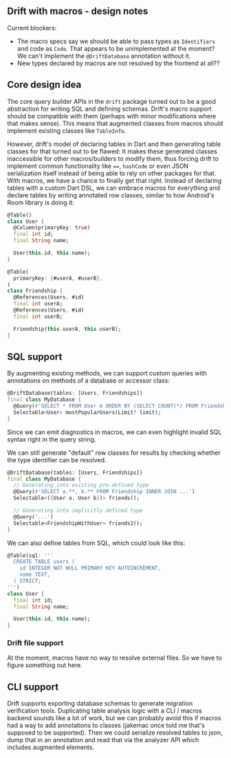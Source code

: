 ## Drift with macros - design notes

Current blockers:

- The macro specs say we should be able to pass types as `Identifiers` and code
  as `Code`. That appears to be unimplemented at the moment?
  We can't implement the `@DriftDatabase` annotation without it.
- New types declared by macros are not resolved by the frontend at all??

## Core design idea

The core query builder APIs in the `drift` package turned out to be a good
abstraction for writing SQL and defining schemas.
Drift's macro support should be compatible with them (perhaps with minor
modifications where that makes sense). This means that augmented classes from
macros should implement existing classes like `TableInfo`.

However, drift's model of declaring tables in Dart and then generating table
classes for that turned out to be flawed: It makes these generated classes
inaccessible for other macros/builders to modify them, thus forcing drift to
implement common functionality like `==`, `hashCode` or even JSON serialization
itself instead of being able to rely on other packages for that.
With macros, we have a chance to finally get that right. Instead of declaring
tables with a custom Dart DSL, we can embrace macros for everything and declare
tables by writing annotated row classes, similar to how Android's Room library
is doing it:

```dart
@Table()
class User {
  @Column(primaryKey: true)
  final int id;
  final String name;

  User(this.id, this.name);
}

@Table(
  primaryKey: {#userA, #userB},
)
class Friendship {
  @References(Users, #id)
  final int userA;
  @References(Users, #id)
  final int userB;

  Friendship(this.userA, this.userB);
}
```

## SQL support

By augmenting existing methods, we can support custom queries with annotations
on methods of a database or accessor class:

```dart
@DriftDatabase(tables: [Users, Friendships])
final class MyDatabase {
  @Query(r'SELECT * FROM User m ORDER BY (SELECT COUNT(*) FROM Friendship WHERE userA = m.id OR userB = m.id) DESC LIMIT $limit')
  Selectable<User> mostPopularUsers(Limit? limit);
}
```

Since we can emit diagnostics in macros, we can even highlight invalid SQL syntax
right in the query string.

We can still generate "default" row classes for results by checking whether the
type identifier can be resolved.

```dart
@DriftDatabase(tables: [Users, Friendships])
final class MyDatabase {
  // Generating into existing pre-defined type
  @Query(r'SELECT a.**, b.** FROM Friendship INNER JOIN ...')
  Selectable<({User a, User b})> friends();

  // Generating into implicitly defined type
  @Query('...')
  Selectable<FriendshipWithUser> friends2();
}
```

We can also define tables from SQL, which could look like this:

```dart
@Table(sql: '''
  CREATE TABLE users (
    id INTEGER NOT NULL PRIMARY KEY AUTOINCREMENT,
    name TEXT,
  ) STRICT;
''')
class User {
  final int id;
  final String name;

  User(this.id, this.name);
}
```

### Drift file support

At the moment, macros have no way to resolve external files. So we have to figure
something out here.

## CLI support

Drift supports exporting database schemas to generate migration verification
tools.
Duplicating table analysis logic with a CLI / macros backend sounds like a lot
of work, but we can probably avoid this if macros had a way to add annotations
to classes (jakemac once told me that's supposed to be supported). Then we
could serialize resolved tables to json, dump that in an annotation and read
that via the analyzer API which includes augmented elements.

